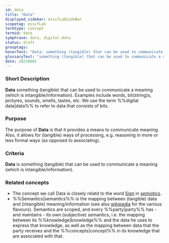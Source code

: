 ```yaml
---
id: data
title: "Data"
displayed_sidebar: essifLabSideBar
scopetag: essifLab
termtype: concept
termid: data
symphrase: data, digital-data
status: draft
grouptags:
hoverText: "Data: something (tangible) that can be used to communicate a meaning (which is intangible/information)."
glossaryText: "something (tangible) that can be used to communicate a meaning (which is intangible/information)."
date: 20210601
---
```


### Short Description
**Data** something (tangible) that can be used to communicate a meaning (which is intangible/information). Examples include words, bit(string)s, pictures, sounds, smells, tastes, etc. We use the term %%digital data|data%% to refer to data that consists of bits.

### Purpose
The purpose of **Data** is that it provides a means to communicate meaning. Also, it allows for (tangible) ways of processing, e.g. reasoning in more or less formal ways (as opposed to associating).

### Criteria
**Data** is something (tangible) that can be used to communicate a meaning (which is intangible/information).

### Related concepts
- The concept we call Data is closely relatd to the word [Sign](https://en.wikipedia.org/wiki/Sign_(semiotics)) in [semiotics](https://en.wikipedia.org/wiki/Semiotics).
- %%Semantics|semantics%% is the mapping between (tangible) data and (intangible) meaning/information (see also [wikipedia](https://en.wikipedia.org/wiki/Semantics) for the various flavours). Semantics are scoped, and every %%party|party%% has - and maintains - its own (subjective) semantics, i.e. the mapping between its %%knowledge|knowledge%% and the data he uses to express that knowledge, as well as the mapping between data that the party receives and the %%concepts|concept%% in its knowledge that are associated with that.